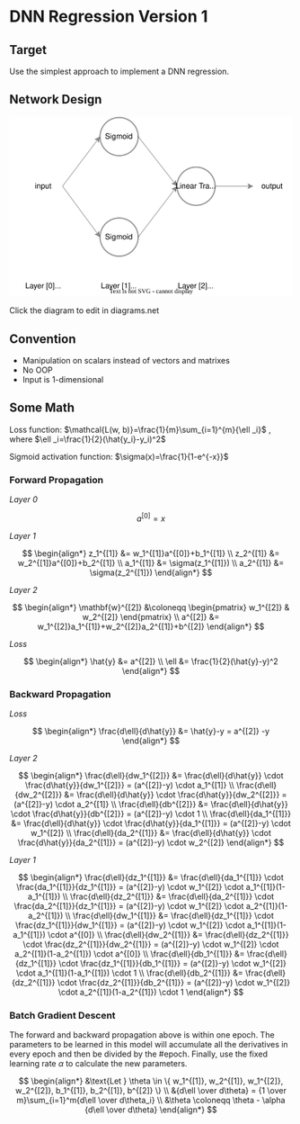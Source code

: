 # DNN Regression Version 1

## Target

Use the simplest approach to implement a DNN regression.

## Network Design

[ ![DNNR V1 Architecture][svg-path] ][diagram-url]

Click the diagram to edit in diagrams.net

[svg-path]: ./DNNR%20V1%20Architecture.drawio.svg
[diagram-url]: https://app.diagrams.net/?src=about#Uhttps://raw.githubusercontent.com/Ki-Seki/DNN-Regression-Step-by-Step/master/DNNR%20V1/DNNR%20V1%20Architecture.drawio.svg

## Convention

* Manipulation on scalars instead of vectors and matrixes
* No OOP
* Input is 1-dimensional

## Some Math

Loss function: $\mathcal{L(w, b)}=\frac{1}{m}\sum_{i=1}^{m}{\ell _i}$
, where $\ell _i=\frac{1}{2}(\hat{y_i}-y_i)^2$

Sigmoid activation function: $\sigma(x)=\frac{1}{1-e^{-x}}$

### Forward Propagation

*Layer 0*

$$
a^{[0]} = x
$$

*Layer 1*

$$
\begin{align*}
z_1^{[1]} &= w_1^{[1]}a^{[0]}+b_1^{[1]} \\
z_2^{[1]} &= w_2^{[1]}a^{[0]}+b_2^{[1]} \\
a_1^{[1]} &= \sigma(z_1^{[1]}) \\
a_2^{[1]} &= \sigma(z_2^{[1]})
\end{align*}
$$

*Layer 2*

$$
\begin{align*}
\mathbf{w}^{[2]} &\coloneqq \begin{pmatrix} w_1^{[2]} & w_2^{[2]} \end{pmatrix} \\
a^{[2]} &= w_1^{[2]}a_1^{[1]}+w_2^{[2]}a_2^{[1]}+b^{[2]}
\end{align*}
$$

*Loss*

$$
\begin{align*}
\hat{y} &= a^{[2]} \\
\ell &= \frac{1}{2}(\hat{y}-y)^2
\end{align*}
$$

### Backward Propagation

*Loss*

$$
\begin{align*}
\frac{d\ell}{d\hat{y}} &= \hat{y}-y = a^{[2]} -y
\end{align*}
$$

*Layer 2*

$$
\begin{align*}
\frac{d\ell}{dw_1^{[2]}} &= \frac{d\ell}{d\hat{y}} \cdot \frac{d\hat{y}}{dw_1^{[2]}} = (a^{[2]}-y) \cdot a_1^{[1]} \\
\frac{d\ell}{dw_2^{[2]}} &= \frac{d\ell}{d\hat{y}} \cdot \frac{d\hat{y}}{dw_2^{[2]}} = (a^{[2]}-y) \cdot a_2^{[1]} \\
\frac{d\ell}{db^{[2]}} &= \frac{d\ell}{d\hat{y}} \cdot \frac{d\hat{y}}{db^{[2]}} = (a^{[2]}-y) \cdot 1 \\
\frac{d\ell}{da_1^{[1]}} &= \frac{d\ell}{d\hat{y}} \cdot \frac{d\hat{y}}{da_1^{[1]}} = (a^{[2]}-y) \cdot w_1^{[2]} \\
\frac{d\ell}{da_2^{[1]}} &= \frac{d\ell}{d\hat{y}} \cdot \frac{d\hat{y}}{da_2^{[1]}} = (a^{[2]}-y) \cdot w_2^{[2]}
\end{align*}
$$

*Layer 1*

$$
\begin{align*}
\frac{d\ell}{dz_1^{[1]}} &= \frac{d\ell}{da_1^{[1]}} \cdot \frac{da_1^{[1]}}{dz_1^{[1]}} = (a^{[2]}-y) \cdot w_1^{[2]} \cdot a_1^{[1]}(1-a_1^{[1]}) \\
\frac{d\ell}{dz_2^{[1]}} &= \frac{d\ell}{da_2^{[1]}} \cdot \frac{da_2^{[1]}}{dz_1^{[1]}} = (a^{[2]}-y) \cdot w_1^{[2]} \cdot a_2^{[1]}(1-a_2^{[1]}) \\
\frac{d\ell}{dw_1^{[1]}} &= \frac{d\ell}{dz_1^{[1]}} \cdot \frac{dz_1^{[1]}}{dw_1^{[1]}} = (a^{[2]}-y) \cdot w_1^{[2]} \cdot a_1^{[1]}(1-a_1^{[1]}) \cdot a^{[0]} \\
\frac{d\ell}{dw_2^{[1]}} &= \frac{d\ell}{dz_2^{[1]}} \cdot \frac{dz_2^{[1]}}{dw_2^{[1]}} = (a^{[2]}-y) \cdot w_1^{[2]} \cdot a_2^{[1]}(1-a_2^{[1]}) \cdot a^{[0]} \\
\frac{d\ell}{db_1^{[1]}} &= \frac{d\ell}{dz_1^{[1]}} \cdot \frac{dz_1^{[1]}}{db_1^{[1]}} = (a^{[2]}-y) \cdot w_1^{[2]} \cdot a_1^{[1]}(1-a_1^{[1]}) \cdot 1 \\
\frac{d\ell}{db_2^{[1]}} &= \frac{d\ell}{dz_2^{[1]}} \cdot \frac{dz_2^{[1]}}{db_2^{[1]}} = (a^{[2]}-y) \cdot w_1^{[2]} \cdot a_2^{[1]}(1-a_2^{[1]}) \cdot 1
\end{align*}
$$

### Batch Gradient Descent

The forward and backward propagation above is within one epoch. The parameters to be learned in this model will accumulate all the derivatives in every epoch and then be divided by the #epoch. Finally, use the fixed learning rate $\alpha$ to calculate the new parameters.

$$
\begin{align*}
&\text{Let } \theta \in \{ w_1^{[1]}, w_2^{[1]}, w_1^{[2]}, w_2^{[2]}, b_1^{[1]}, b_2^{[1]}, b^{[2]} \} \\
&{d\ell \over d\theta} = {1 \over m}\sum_{i=1}^m{d\ell \over d\theta_i} \\
&\theta \coloneqq \theta - \alpha {d\ell \over d\theta}
\end{align*}
$$